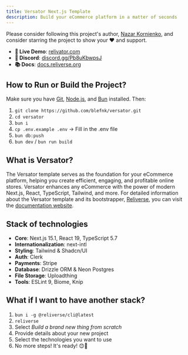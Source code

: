 ```yaml
---
title: Versator Next.js Template
description: Build your eCommerce platform in a matter of seconds
---
```


Please consider following this project's author, [Nazar Kornienko](https://github.com/blefnk), and consider starring the project to show your ❤️ and support.

- **🚀 Live Demo**: [relivator.com](https://relivator.com/en)
- **💙 Discord**: [discord.gg/Pb8uKbwpsJ](https://discord.gg/Pb8uKbwpsJ)
- **📚 Docs**: [docs.reliverse.org](https://docs.reliverse.org/relivator)

<!-- ![cover image](/screenshot-dark.png) -->

## How to Run or Build the Project?

Make sure you have [Git](https://git-scm.com/downloads), [Node.js](https://nodejs.org/en), and [Bun](https://bun.sh) installed. Then:

1. `git clone https://github.com/blefnk/versator.git`
2. `cd versator`
3. `bun i`
4. `cp .env.example .env` → Fill in the .env file
5. `bun db:push`
6. `bun dev` / `bun run build`

## What is Versator?

The Versator template serves as the foundation for your eCommerce platform, helping you create efficient, engaging, and profitable online stores. Versator enhances any eCommerce with the power of modern Next.js, React, TypeScript, Tailwind, and more. For detailed information about the Versator template and its bootstrapper, [Reliverse](https://github.com/reliverse/cli), you can visit the [documentation website](https://docs.reliverse.org/relivator).

## Stack of technologies

- **Core**: Next.js 15.1, React 19, TypeScript 5.7
- **Internationalization**: next-intl
- **Styling**: Tailwind & Shadcn/UI
- **Auth**: Clerk
- **Payments**: Stripe
- **Database**: Drizzle ORM & Neon Postgres
- **File Storage**: Uploadthing
- **Tools**: ESLint 9, Biome, Knip

## What if I want to have another stack?

1. `bun i -g @reliverse/cli@latest`
2. `reliverse`
3. Select _Build a brand new thing from scratch_
4. Provide details about your new project
5. Select the technologies you want to use
6. No more steps! It's ready! 😊🎉
